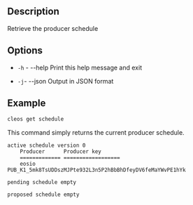 ## Description

Retrieve the producer schedule


## Options
- `-h` - --help                   Print this help message and exit

- `-j`- --json                   Output in JSON format


## Example

```sh
cleos get schedule
```

This command simply returns the current producer schedule. 

```console
active schedule version 0
    Producer      Producer key
    ============= ==================
    eosio         PUB_K1_5mk8TsUDDszMJPte932L3n5P2hBbBhDfeyDV6feMaYWvPE1hYk

pending schedule empty

proposed schedule empty
```
